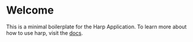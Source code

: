 Welcome
=======

This is a minimal boilerplate for the Harp Application. To learn
more about how to use harp, visit the [docs](http://docs.harp.io/ "Learn how to develop using Harp.").
